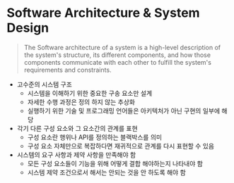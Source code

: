 # Software Architecture & System Design
> The Software architecture of a system is a high-level description of the system's structure,
> its different components, 
> and how those components communicate with each other to fulfill the system's requirements and constraints.
* 고수준의 시스템 구조
  * 시스템을 이해하기 위한 중요한 구송 요소만 설계
  * 자세한 수행 과정은 정의 하지 않는 추상화
  * 실행하기 위한 기술 및 프로그래밍 언어들은 아키텍처가 아닌 구현의 일부에 해당
* 각기 다른 구성 요소와 그 요소간의 관계를 표현
  * 구성 요소란 행위나 API를 정의하는 블랙박스를 의미
  * 구성 요소 자체만으로 복잡하다면 재귀적으로 관계를 다시 표현할 수 있음
* 시스템의 요구 사항과 제약 사항을 만족해야 함
  * 모든 구성 요소들이 기능을 위해 어떻게 결합 해야하는지 나타내야 함
  * 시스템 제약 조건으로서 해서는 안되는 것을 안 하도록 해야 함